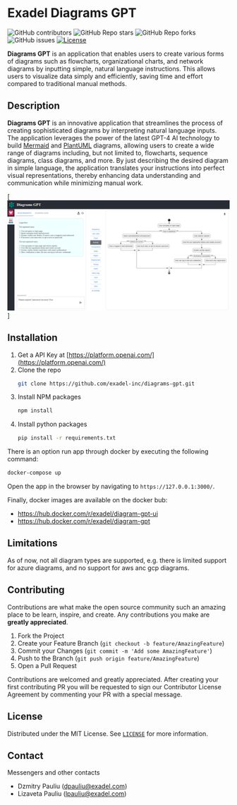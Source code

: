 # Exadel Diagrams GPT

![GitHub contributors](https://img.shields.io/github/contributors/exadel-inc/diagrams-gpt)
![GitHub Repo stars](https://img.shields.io/github/stars/exadel-inc/diagrams-gpt?style=plastic)
![GitHub Repo forks](https://img.shields.io/github/forks/exadel-inc/diagrams-gpt?style=plastic)
![GitHub issues](https://img.shields.io/github/issues/exadel-inc/diagrams-gpt)
[![License](https://img.shields.io/badge/License-MIT-green.svg)](https://opensource.org/licenses/MIT)

**Diagrams GPT** is an application that enables users to create various forms of diagrams such as flowcharts, organizational charts, and network diagrams by inputting simple, natural language instructions. This allows users to visualize data simply and efficiently, saving time and effort compared to traditional manual methods.

## Description

**Diagrams GPT** is an innovative application that streamlines the process of creating sophisticated diagrams by interpreting natural language inputs. The application leverages the power of the latest GPT-4 AI technology to build [Mermaid](https://github.com/mermaid-js/mermaid) and [PlantUML](https://github.com/plantuml/plantuml) diagrams, allowing users to create a wide range of diagrams including, but not limited to, flowcharts, sequence diagrams, class diagrams, and more. By just describing the desired diagram in simple language, the application translates your instructions into perfect visual representations, thereby enhancing data understanding and communication while minimizing manual work.

[![Solution Screen Shot][product-screenshot]]

## Installation

1. Get a API Key at [https://platform.openai.com/](https://platform.openai.com/)
2. Clone the repo
   ```sh
   git clone https://github.com/exadel-inc/diagrams-gpt.git
   ```
3. Install NPM packages
   ```sh
   npm install
   ```
4. Install python packages
   ```sh
   pip install -r requirements.txt
   ```

There is an option run app through docker by executing the following command:

```sh
docker-compose up
```

Open the app in the browser by navigating to `https://127.0.0.1:3000/`.

Finally, docker images are available on the docker bub:
- https://hub.docker.com/r/exadel/diagram-gpt-ui
- https://hub.docker.com/r/exadel/diagram-gpt

## Limitations

As of now, not all diagram types are supported, e.g. there is limited support for azure diagrams, and no support for aws anc gcp diagrams.

## Contributing

Contributions are what make the open source community such an amazing place to be learn, inspire, and create. Any contributions you make are **greatly appreciated**.

1. Fork the Project
2. Create your Feature Branch (`git checkout -b feature/AmazingFeature`)
3. Commit your Changes (`git commit -m 'Add some AmazingFeature'`)
4. Push to the Branch (`git push origin feature/AmazingFeature`)
5. Open a Pull Request

Contributions are welcomed and greatly appreciated.
After creating your first contributing PR you will be requested to sign our Contributor License Agreement by commenting your PR with a special message.

## License

Distributed under the MIT License. See [`LICENSE`](./License) for more information.

## Contact

Messengers and other contacts

- Dzmitry Pauliu (dpauliu@exadel.com)
- Lizaveta Pauliu (lpauliu@exadel.com)

[product-screenshot]: screenshot.png
